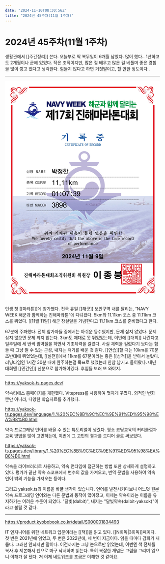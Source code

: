 ```yaml
---
date: "2024-11-10T08:30:56Z"
title: "2024년 45주차(11월 1주차)"
---
```


# 2024년 45주차(11월 1주차)

생활관에서 [[주간정리]] 쓴다. 오늘부로 딱 복무일이 6개월 남았다. 많이 했다.. 1년하고도 2개월이나 군에 있었다. 작은 조직이지만, 많은 걸 배우고 많은 걸 베풀며 좋은 경험을 많이 쌓고 있다고 생각한다. 힘들지 않다고 하면 거짓말이고, 할 만한 정도이다..

---

![NAVY WEEK 해군과 함께 달리는 제 17회 진해마라톤대회 기록증, 11.11km를 01시간 07분에 주파했다.](/images/2024-jinhae-marathon.png)

인생 첫 [[마라톤]]에 참가했다. 전국 유일 [[해군]] 보안구역 내를 달리는, “NAVY WEEK 해군과 함께하는 진해마라톤”에 다녀왔다. 5km와 11.11km 코스 중 11.11km 코스를 뛰었다. [[11월 11일]] 해군 창설일을 기념한다고 11.11km 코스를 준비했다고 한다.

67분에 주파했다. 전체 참가자들 중에서는 아쉬운 등수였지만, 문제 삼지 않았다. 문제 삼지 않으면 문제 되지 않는다. 3km도 제대로 못 뛰었었는데, 이번에 [[대회]] 나간다고 일주일에 세 번씩 뜀박질을 하면서 기초체력을 길렀다. 사실 체력을 길렀다기 보다는 힘들 때 그냥 뛸 수 있는 근성, 내지는 객기를 배운 것 같다. [[연습]]할 때는 10km를 70분 초반대에 뛰었었는데, [[실전]]에서 11km를 67분이라는 좋은 [[성적]]을 받아서 놀랐다. 러닝타임인 1시간 30분 내에 완주하는걸 목표로 했었는데 한참 남기고 들어왔다. 내년 대회엔 [[민간인]] 신분으로 참가해야겠다. 후임들 보러 또 와야지.

---

https://yaksok-ts.pages.dev/

약속티에스 홈페이지를 개편했다.  Vitepress를 사용하여 멋지게 꾸몄다. 외적인 변화 뿐만 아니라, 다양한 학습자료를 추가했다.

https://yaksok-ts.pages.dev/language/1.%20%EC%8B%9C%EC%9E%91%ED%95%98%EA%B8%B0.html

약속 프로그래밍 언어를 배울 수 있는 튜토리얼이 생겼다. 평소 코딩교육의 커리큘럼과 교육 방법을 많이 고민하는데, 이번에 그 고민의 결과를 드디어 글로 써보았다.

https://yaksok-ts.pages.dev/library/1.%20%EC%8B%9C%EC%9E%91%ED%95%98%EA%B8%B0.html

약속을 라이브러리로 사용하고, 약속 런타임에 접근하는 방법 또한 상세하게 설명하고 있다. 평가가 끝난 약속 스코프에서 변수의 값을 가져오고, 번역 문법을 사용하여 약속 언어 밖의 기능을 가져오는 등이다.

그리고 yaksok.ts의 이름을 바꿀 생각이 있습니다. 언어를 발전시키다보니 어느덧 원본 약속 프로그래밍 언어와는 다른 문법과 동작이 많아졌고, 이제는 약속이라는 이름을 유지하기는 어려운 수준이 되었다. "달빛(dalbit)", 내지는 "달빛약속(dalbit-yaksok)"이라고 불릴 것 같다.

---

https://product.kyobobook.co.kr/detail/S000001834493

IT 엔지니어를 위한 네트워크 입문이라는 [[책]]을 읽고 있다. [[N회독|3회독]]째이다. 첫 번은 2021년에 읽었고, 두 번은 2022년에, 세 번이 지금이다. 읽을 때마다 감회가 새롭다. 그래선 안되지만 말이다. 이전까지는 그냥 눈으로만 읽었는데, 이번엔 책 전체를 복사 후 제본해서 펜으로 마구 낙서하며 읽는다. 특히 복잡한 개념은 그림을 그리며 읽으니 이해가 잘 됐다. 저 이제 네트워크를 조금은 이해한 것 같아요.
